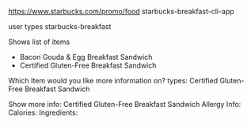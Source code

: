 https://www.starbucks.com/promo/food
starbucks-breakfast-cli-app

user types starbucks-breakfast

Shows list of items
- Bacon Gouda & Egg Breakfast Sandwich
- Certified Gluten-Free Breakfast Sandwich

Which Item would you like more information on?
types: Certified Gluten-Free Breakfast Sandwich

Show more info:
Certified Gluten-Free Breakfast Sandwich
Allergy Info:
Calories:
Ingredients:



